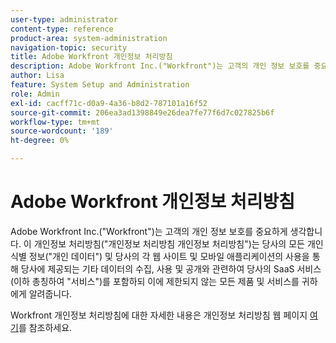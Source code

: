 ```yaml
---
user-type: administrator
content-type: reference
product-area: system-administration
navigation-topic: security
title: Adobe Workfront 개인정보 처리방침
description: Adobe Workfront Inc.("Workfront")는 고객의 개인 정보 보호를 중요하게 생각합니다. 이 개인정보 처리방침("개인정보 처리방침 개인정보 처리방침")는 당사의 모든 개인 식별 정보("개인 데이터") 및 당사의 각 웹 사이트 및 모바일 애플리케이션의 사용을 통해 당사에 제공되는 기타 데이터의 수집, 사용 및 공개와 관련하여 당사의 SaaS 서비스(이하 총칭하여 "서비스")를 포함하되 이에 제한되지 않는 모든 제품 및 서비스를 귀하에게 알려줍니다.
author: Lisa
feature: System Setup and Administration
role: Admin
exl-id: cacff71c-d0a9-4a36-b8d2-787101a16f52
source-git-commit: 206ea3ad1398849e26dea7fe77f6d7c027825b6f
workflow-type: tm+mt
source-wordcount: '189'
ht-degree: 0%

---
```


# Adobe Workfront 개인정보 처리방침

Adobe Workfront Inc.(&quot;Workfront&quot;)는 고객의 개인 정보 보호를 중요하게 생각합니다. 이 개인정보 처리방침(&quot;개인정보 처리방침 개인정보 처리방침&quot;)는 당사의 모든 개인 식별 정보(&quot;개인 데이터&quot;) 및 당사의 각 웹 사이트 및 모바일 애플리케이션의 사용을 통해 당사에 제공되는 기타 데이터의 수집, 사용 및 공개와 관련하여 당사의 SaaS 서비스(이하 총칭하여 &quot;서비스&quot;)를 포함하되 이에 제한되지 않는 모든 제품 및 서비스를 귀하에게 알려줍니다.

Workfront 개인정보 처리방침에 대한 자세한 내용은 개인정보 처리방침 웹 페이지 [여기](https://www.workfront.com/privacy-notice)를 참조하세요.

